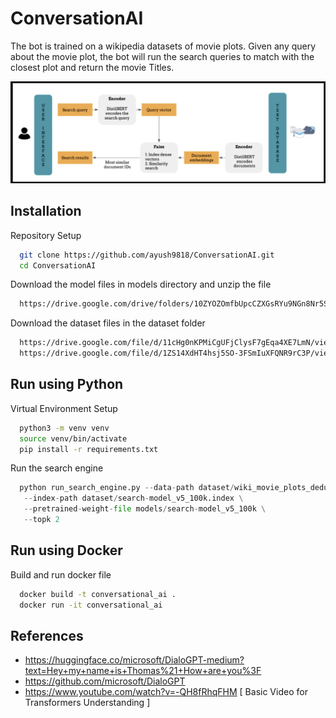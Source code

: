 
# ConversationAI

The bot is trained on a wikipedia datasets of movie plots. Given any query about the movie plot, the bot will run the search queries to match with the closest plot and return the movie Titles.

![alt text](https://github.com/ayush9818/ConversationAI/blob/main/images/FlowChart.png)

## Installation

Repository Setup

```bash
  git clone https://github.com/ayush9818/ConversationAI.git
  cd ConversationAI
```

Download the model files in models directory and unzip the file

```bash
  https://drive.google.com/drive/folders/10ZYOZOmfbUpcCZXGsRYu9NGn8Nr5SvGI?usp=share_link
```

Download the dataset files in the dataset folder

```bash
  https://drive.google.com/file/d/11cHg0nKPMiCgUFjClysF7gEqa4XE7LmN/view?usp=share_link
  https://drive.google.com/file/d/1ZS14XdHT4hsj5SO-3FSmIuXFQNR9rC3P/view?usp=share_link

```

## Run using Python

Virtual Environment Setup

```bash
  python3 -m venv venv 
  source venv/bin/activate
  pip install -r requirements.txt
```

Run the search engine 

```python
  python run_search_engine.py --data-path dataset/wiki_movie_plots_deduped.csv \
   --index-path dataset/search-model_v5_100k.index \
   --pretrained-weight-file models/search-model_v5_100k \
   --topk 2
```

## Run using Docker 

Build and run docker file

```bash
  docker build -t conversational_ai .
  docker run -it conversational_ai
```

## References
- https://huggingface.co/microsoft/DialoGPT-medium?text=Hey+my+name+is+Thomas%21+How+are+you%3F
- https://github.com/microsoft/DialoGPT
- https://www.youtube.com/watch?v=-QH8fRhqFHM [ Basic Video for Transformers Understanding ]





